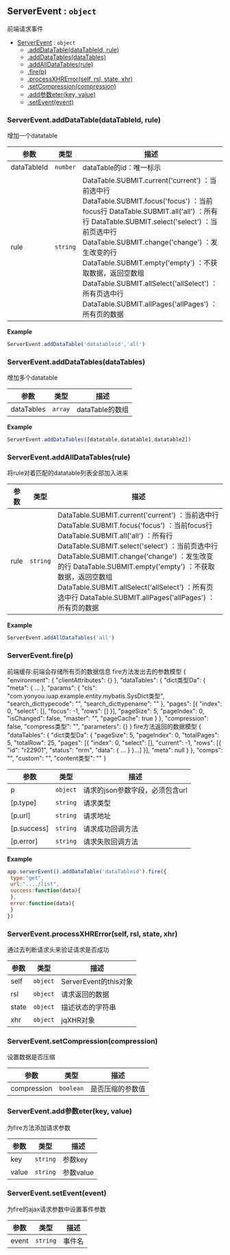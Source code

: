 <a name="ServerEvent"></a>

## ServerEvent : <code>object</code>
前端请求事件


* [ServerEvent](#ServerEvent) : <code>object</code>
    * [.addDataTable(dataTableId, rule)](#ServerEvent.addDataTable)
    * [.addDataTables(dataTables)](#ServerEvent.addDataTables)
    * [.addAllDataTables(rule)](#ServerEvent.addAllDataTables)
    * [.fire(p)](#ServerEvent.fire)
    * [.processXHRError(self, rsl, state, xhr)](#ServerEvent.processXHRError)
    * [.setCompression(compression)](#ServerEvent.setCompression)
    * [.add参数eter(key, value)](#ServerEvent.add参数eter)
    * [.setEvent(event)](#ServerEvent.setEvent)

<a name="ServerEvent.addDataTable"></a>

### ServerEvent.addDataTable(dataTableId, rule)
增加一个datatable


| 参数 | 类型 | 描述 |
| --- | --- | --- |
| dataTableId | <code>number</code> | dataTable的id：唯一标示 |
| rule | <code>string</code> | DataTable.SUBMIT.current('current') ：当前选中行 DataTable.SUBMIT.focus('focus') ：当前focus行 DataTable.SUBMIT.all('all') ：所有行 DataTable.SUBMIT.select('select') ：当前页选中行 DataTable.SUBMIT.change('change') ：发生改变的行 DataTable.SUBMIT.empty('empty') ：不获取数据，返回空数组 DataTable.SUBMIT.allSelect('allSelect') ：所有页选中行 DataTable.SUBMIT.allPages('allPages') ：所有页的数据 |

**Example**  
```js
ServerEvent.addDataTable('datatableid','all')
```
<a name="ServerEvent.addDataTables"></a>

### ServerEvent.addDataTables(dataTables)
增加多个datatable


| 参数 | 类型 | 描述 |
| --- | --- | --- |
| dataTables | <code>array</code> | dataTable的数组 |

**Example**  
```js
ServerEvent.addDataTables([datatable,datatable1,datatable2])
```
<a name="ServerEvent.addAllDataTables"></a>

### ServerEvent.addAllDataTables(rule)
将rule对着匹配的datatable列表全部加入进来


| 参数 | 类型 | 描述 |
| --- | --- | --- |
| rule | <code>string</code> | DataTable.SUBMIT.current('current') ：当前选中行 DataTable.SUBMIT.focus('focus') ：当前focus行 DataTable.SUBMIT.all('all') ：所有行 DataTable.SUBMIT.select('select') ：当前页选中行 DataTable.SUBMIT.change('change') ：发生改变的行 DataTable.SUBMIT.empty('empty') ：不获取数据，返回空数组 DataTable.SUBMIT.allSelect('allSelect') ：所有页选中行 DataTable.SUBMIT.allPages('allPages') ：所有页的数据 |

**Example**  
```js
ServerEvent.addAllDataTables('all')
```
<a name="ServerEvent.fire"></a>

### ServerEvent.fire(p)
前端缓存:前端会存储所有页的数据信息
fire方法发出去的参数模型
{
     "environment": {
         "clientAttributes": {}
     },
     "dataTables": {
         "dict类型Da": {
             "meta": {
                 ...
             },
             "params": {
                 "cls": "com.yonyou.iuap.example.entity.mybatis.SysDict类型",
                 "search_dicttypecode": "",
                 "search_dicttypename": ""
             },
             "pages": [{
                 "index": 0,
                 "select": [],
                 "focus": -1,
                 "rows": []
             }],
             "pageSize": 5,
             "pageIndex": 0,
             "isChanged": false,
             "master": "",
             "pageCache": true
         }
     },
     "compression": false,
     "compress类型": "",
     "parameters": {}
}
fire方法返回的数据模型
{
     "dataTables": {
         "dict类型Da": {
             "pageSize": 5,
             "pageIndex": 0,
             "totalPages": 5,
             "totalRow": 25,
             "pages": [{
                 "index": 0,
                 "select": [],
                 "current": -1,
                 "rows": [{
                     "id": "r22901",
                     "status": "nrm",
                     "data": {
                         ...
                     }
                 }...]
             }],
             "meta": null
         }
     },
     "comps": "",
     "custom": "",
     "content类型": ""
}


| 参数 | 类型 | 描述 |
| --- | --- | --- |
| p | <code>object</code> | 请求的json参数字段，必须包含url |
| [p.type] | <code>string</code> | 请求类型 |
| [p.url] | <code>string</code> | 请求地址 |
| [p.success] | <code>string</code> | 请求成功回调方法 |
| [p.error] | <code>string</code> | 请求失败回调方法 |

**Example**  
```js
app.serverEvent().addDataTable('dataTableid').fire({
 type:"get",
 url:"..../list",
 success:function(data){
 },
 error:function(data){
 }
})
```
<a name="ServerEvent.processXHRError"></a>

### ServerEvent.processXHRError(self, rsl, state, xhr)
通过去判断请求头来验证请求是否成功


| 参数 | 类型 | 描述 |
| --- | --- | --- |
| self | <code>object</code> | ServerEvent的this对象 |
| rsl | <code>object</code> | 请求返回的数据 |
| state | <code>object</code> | 描述状态的字符串 |
| xhr | <code>object</code> | jqXHR对象 |

<a name="ServerEvent.setCompression"></a>

### ServerEvent.setCompression(compression)
设置数据是否压缩


| 参数 | 类型 | 描述 |
| --- | --- | --- |
| compression | <code>boolean</code> | 是否压缩的参数值 |

<a name="ServerEvent.add参数eter"></a>

### ServerEvent.add参数eter(key, value)
为fire方法添加请求参数


| 参数 | 类型 | 描述 |
| --- | --- | --- |
| key | <code>string</code> | 参数key |
| value | <code>string</code> | 参数value |

<a name="ServerEvent.setEvent"></a>

### ServerEvent.setEvent(event)
为fire的ajax请求参数中设置事件参数


| 参数 | 类型 | 描述 |
| --- | --- | --- |
| event | <code>string</code> | 事件名 |

